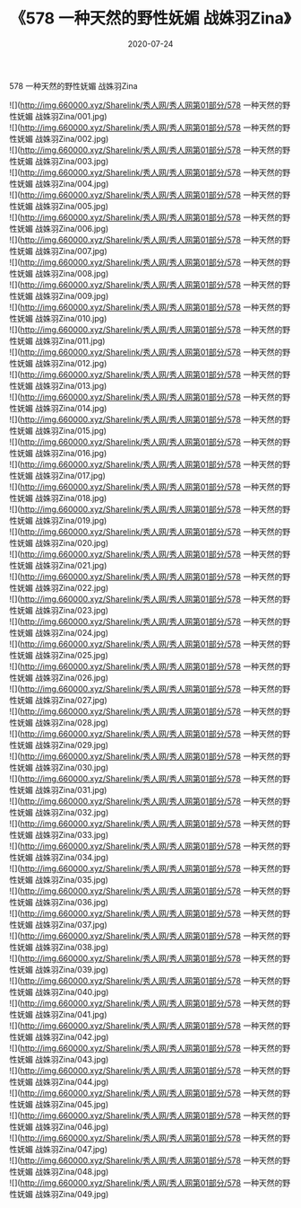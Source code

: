 ﻿---
layout: post
title:  《578 一种天然的野性妩媚 战姝羽Zina》
date:   2020-07-24
img: http://img.660000.xyz/Sharelink/秀人网/秀人网第01部分/578 一种天然的野性妩媚 战姝羽Zina/000.jpg
categories: [美女, 清纯, 唯美]
---

578 一种天然的野性妩媚 战姝羽Zina

  ![](http://img.660000.xyz/Sharelink/秀人网/秀人网第01部分/578 一种天然的野性妩媚 战姝羽Zina/001.jpg) <br> ![](http://img.660000.xyz/Sharelink/秀人网/秀人网第01部分/578 一种天然的野性妩媚 战姝羽Zina/002.jpg) <br> ![](http://img.660000.xyz/Sharelink/秀人网/秀人网第01部分/578 一种天然的野性妩媚 战姝羽Zina/003.jpg) <br> ![](http://img.660000.xyz/Sharelink/秀人网/秀人网第01部分/578 一种天然的野性妩媚 战姝羽Zina/004.jpg) <br> ![](http://img.660000.xyz/Sharelink/秀人网/秀人网第01部分/578 一种天然的野性妩媚 战姝羽Zina/005.jpg) <br> ![](http://img.660000.xyz/Sharelink/秀人网/秀人网第01部分/578 一种天然的野性妩媚 战姝羽Zina/006.jpg) <br> ![](http://img.660000.xyz/Sharelink/秀人网/秀人网第01部分/578 一种天然的野性妩媚 战姝羽Zina/007.jpg) <br> ![](http://img.660000.xyz/Sharelink/秀人网/秀人网第01部分/578 一种天然的野性妩媚 战姝羽Zina/008.jpg) <br> ![](http://img.660000.xyz/Sharelink/秀人网/秀人网第01部分/578 一种天然的野性妩媚 战姝羽Zina/009.jpg) <br> ![](http://img.660000.xyz/Sharelink/秀人网/秀人网第01部分/578 一种天然的野性妩媚 战姝羽Zina/010.jpg) <br> ![](http://img.660000.xyz/Sharelink/秀人网/秀人网第01部分/578 一种天然的野性妩媚 战姝羽Zina/011.jpg) <br> ![](http://img.660000.xyz/Sharelink/秀人网/秀人网第01部分/578 一种天然的野性妩媚 战姝羽Zina/012.jpg) <br> ![](http://img.660000.xyz/Sharelink/秀人网/秀人网第01部分/578 一种天然的野性妩媚 战姝羽Zina/013.jpg) <br> ![](http://img.660000.xyz/Sharelink/秀人网/秀人网第01部分/578 一种天然的野性妩媚 战姝羽Zina/014.jpg) <br> ![](http://img.660000.xyz/Sharelink/秀人网/秀人网第01部分/578 一种天然的野性妩媚 战姝羽Zina/015.jpg) <br> ![](http://img.660000.xyz/Sharelink/秀人网/秀人网第01部分/578 一种天然的野性妩媚 战姝羽Zina/016.jpg) <br> ![](http://img.660000.xyz/Sharelink/秀人网/秀人网第01部分/578 一种天然的野性妩媚 战姝羽Zina/017.jpg) <br> ![](http://img.660000.xyz/Sharelink/秀人网/秀人网第01部分/578 一种天然的野性妩媚 战姝羽Zina/018.jpg) <br> ![](http://img.660000.xyz/Sharelink/秀人网/秀人网第01部分/578 一种天然的野性妩媚 战姝羽Zina/019.jpg) <br> ![](http://img.660000.xyz/Sharelink/秀人网/秀人网第01部分/578 一种天然的野性妩媚 战姝羽Zina/020.jpg) <br> ![](http://img.660000.xyz/Sharelink/秀人网/秀人网第01部分/578 一种天然的野性妩媚 战姝羽Zina/021.jpg) <br> ![](http://img.660000.xyz/Sharelink/秀人网/秀人网第01部分/578 一种天然的野性妩媚 战姝羽Zina/022.jpg) <br> ![](http://img.660000.xyz/Sharelink/秀人网/秀人网第01部分/578 一种天然的野性妩媚 战姝羽Zina/023.jpg) <br> ![](http://img.660000.xyz/Sharelink/秀人网/秀人网第01部分/578 一种天然的野性妩媚 战姝羽Zina/024.jpg) <br> ![](http://img.660000.xyz/Sharelink/秀人网/秀人网第01部分/578 一种天然的野性妩媚 战姝羽Zina/025.jpg) <br> ![](http://img.660000.xyz/Sharelink/秀人网/秀人网第01部分/578 一种天然的野性妩媚 战姝羽Zina/026.jpg) <br> ![](http://img.660000.xyz/Sharelink/秀人网/秀人网第01部分/578 一种天然的野性妩媚 战姝羽Zina/027.jpg) <br> ![](http://img.660000.xyz/Sharelink/秀人网/秀人网第01部分/578 一种天然的野性妩媚 战姝羽Zina/028.jpg) <br> ![](http://img.660000.xyz/Sharelink/秀人网/秀人网第01部分/578 一种天然的野性妩媚 战姝羽Zina/029.jpg) <br> ![](http://img.660000.xyz/Sharelink/秀人网/秀人网第01部分/578 一种天然的野性妩媚 战姝羽Zina/030.jpg) <br> ![](http://img.660000.xyz/Sharelink/秀人网/秀人网第01部分/578 一种天然的野性妩媚 战姝羽Zina/031.jpg) <br> ![](http://img.660000.xyz/Sharelink/秀人网/秀人网第01部分/578 一种天然的野性妩媚 战姝羽Zina/032.jpg) <br> ![](http://img.660000.xyz/Sharelink/秀人网/秀人网第01部分/578 一种天然的野性妩媚 战姝羽Zina/033.jpg) <br> ![](http://img.660000.xyz/Sharelink/秀人网/秀人网第01部分/578 一种天然的野性妩媚 战姝羽Zina/034.jpg) <br> ![](http://img.660000.xyz/Sharelink/秀人网/秀人网第01部分/578 一种天然的野性妩媚 战姝羽Zina/035.jpg) <br> ![](http://img.660000.xyz/Sharelink/秀人网/秀人网第01部分/578 一种天然的野性妩媚 战姝羽Zina/036.jpg) <br> ![](http://img.660000.xyz/Sharelink/秀人网/秀人网第01部分/578 一种天然的野性妩媚 战姝羽Zina/037.jpg) <br> ![](http://img.660000.xyz/Sharelink/秀人网/秀人网第01部分/578 一种天然的野性妩媚 战姝羽Zina/038.jpg) <br> ![](http://img.660000.xyz/Sharelink/秀人网/秀人网第01部分/578 一种天然的野性妩媚 战姝羽Zina/039.jpg) <br> ![](http://img.660000.xyz/Sharelink/秀人网/秀人网第01部分/578 一种天然的野性妩媚 战姝羽Zina/040.jpg) <br> ![](http://img.660000.xyz/Sharelink/秀人网/秀人网第01部分/578 一种天然的野性妩媚 战姝羽Zina/041.jpg) <br> ![](http://img.660000.xyz/Sharelink/秀人网/秀人网第01部分/578 一种天然的野性妩媚 战姝羽Zina/042.jpg) <br> ![](http://img.660000.xyz/Sharelink/秀人网/秀人网第01部分/578 一种天然的野性妩媚 战姝羽Zina/043.jpg) <br> ![](http://img.660000.xyz/Sharelink/秀人网/秀人网第01部分/578 一种天然的野性妩媚 战姝羽Zina/044.jpg) <br> ![](http://img.660000.xyz/Sharelink/秀人网/秀人网第01部分/578 一种天然的野性妩媚 战姝羽Zina/045.jpg) <br> ![](http://img.660000.xyz/Sharelink/秀人网/秀人网第01部分/578 一种天然的野性妩媚 战姝羽Zina/046.jpg) <br> ![](http://img.660000.xyz/Sharelink/秀人网/秀人网第01部分/578 一种天然的野性妩媚 战姝羽Zina/047.jpg) <br> ![](http://img.660000.xyz/Sharelink/秀人网/秀人网第01部分/578 一种天然的野性妩媚 战姝羽Zina/048.jpg) <br> ![](http://img.660000.xyz/Sharelink/秀人网/秀人网第01部分/578 一种天然的野性妩媚 战姝羽Zina/049.jpg) <br>